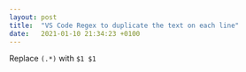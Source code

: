 ```yaml
---
layout: post
title:  "VS Code Regex to duplicate the text on each line"
date:   2021-01-10 21:34:23 +0100
---
```

Replace `(.*)` with `$1 $1`